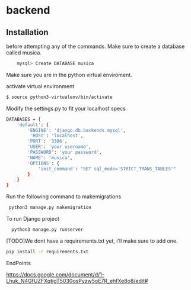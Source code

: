 # backend

## Installation

before attempting any of the commands. Make sure to create a database called musica. 

```bash
    mysql> Create DATABASE musica
```

Make sure you are in the python virtual enviroment. 

 activate virtual environment 
```bash
$ source python3-virtualenv/bin/activate
```


Modify the settings.py to fit your localhost specs
```bash
DATABASES = {
    'default': {
        'ENGINE': 'django.db.backends.mysql',
         'HOST': 'localhost',
        'PORT': '3306',
        'USER': 'your username',
        'PASSWORD': 'your password',
        'NAME': 'musica',
        'OPTIONS': {
            'init_command': "SET sql_mode='STRICT_TRANS_TABLES'"
        }
    }
}
```

Run the following command to makemigrations

```bash
 python3 manage.py makemigration
```

To run Django project
```bash
  python3 manage.py runserver
```


[TODO]We dont have a requirements.txt yet, i'll make sure to add one. 
```bash
pip install -r requirements.txt
```

EndPoints

https://docs.google.com/document/d/1-Lhuk_N4GfUZFXqtigT5030osPyzw5oE7R_ehfXe8o8/edit#

